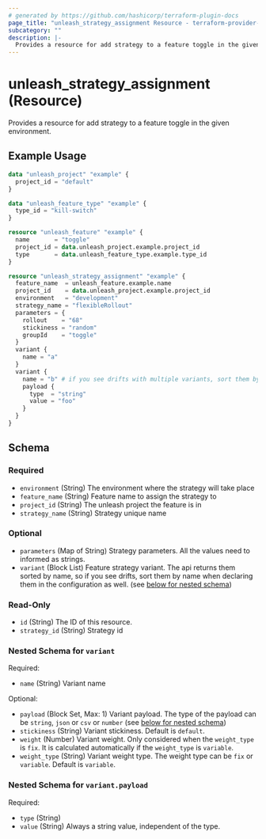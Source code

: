 ```yaml
---
# generated by https://github.com/hashicorp/terraform-plugin-docs
page_title: "unleash_strategy_assignment Resource - terraform-provider-unleash"
subcategory: ""
description: |-
  Provides a resource for add strategy to a feature toggle in the given environment.
---
```


# unleash_strategy_assignment (Resource)

Provides a resource for add strategy to a feature toggle in the given environment.

## Example Usage

```terraform
data "unleash_project" "example" {
  project_id = "default"
}

data "unleash_feature_type" "example" {
  type_id = "kill-switch"
}

resource "unleash_feature" "example" {
  name       = "toggle"
  project_id = data.unleash_project.example.project_id
  type       = data.unleash_feature_type.example.type_id
}

resource "unleash_strategy_assignment" "example" {
  feature_name  = unleash_feature.example.name
  project_id    = data.unleash_project.example.project_id
  environment   = "development"
  strategy_name = "flexibleRollout"
  parameters = {
    rollout    = "68"
    stickiness = "random"
    groupId    = "toggle"
  }
  variant {
    name = "a"
  }
  variant {
    name = "b" # if you see drifts with multiple variants, sort them by name.
    payload {
      type  = "string"
      value = "foo"
    }
  }
}
```

<!-- schema generated by tfplugindocs -->
## Schema

### Required

- `environment` (String) The environment where the strategy will take place
- `feature_name` (String) Feature name to assign the strategy to
- `project_id` (String) The unleash project the feature is in
- `strategy_name` (String) Strategy unique name

### Optional

- `parameters` (Map of String) Strategy parameters. All the values need to informed as strings.
- `variant` (Block List) Feature strategy variant. The api returns them sorted by name, so if you see drifts, sort them by name when declaring them in the configuration as well. (see [below for nested schema](#nestedblock--variant))

### Read-Only

- `id` (String) The ID of this resource.
- `strategy_id` (String) Strategy id

<a id="nestedblock--variant"></a>
### Nested Schema for `variant`

Required:

- `name` (String) Variant name

Optional:

- `payload` (Block Set, Max: 1) Variant payload. The type of the payload can be `string`, `json` or `csv` or `number` (see [below for nested schema](#nestedblock--variant--payload))
- `stickiness` (String) Variant stickiness. Default is `default`.
- `weight` (Number) Variant weight. Only considered when the `weight_type` is `fix`. It is calculated automatically if the `weight_type` is `variable`.
- `weight_type` (String) Variant weight type. The weight type can be `fix` or `variable`. Default is `variable`.

<a id="nestedblock--variant--payload"></a>
### Nested Schema for `variant.payload`

Required:

- `type` (String)
- `value` (String) Always a string value, independent of the type.
